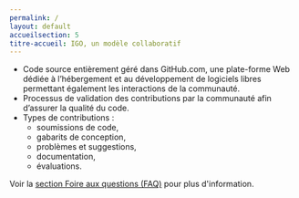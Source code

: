 ```yaml
---
permalink: /
layout: default
accueilsection: 5
titre-accueil: IGO, un modèle collaboratif
---
```


- Code source entièrement géré dans GitHub.com, une plate-forme Web dédiée à l’hébergement et au développement de logiciels libres permettant également les interactions de la communauté.
- Processus de validation des contributions par la communauté afin d’assurer la qualité du code.
- Types de contributions : 
  - soumissions de code,
  - gabarits de conception,
  - problèmes et suggestions,
  - documentation,
  - évaluations.

Voir la [section Foire aux questions (FAQ)](/site-web/faq/) pour plus d'information.
